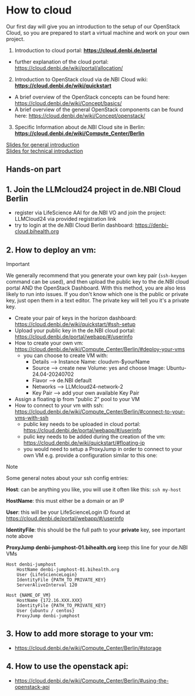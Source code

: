 # How to cloud

Our first day will give you an introduction to the setup of our OpenStack Cloud, so you are prepared to start a virtual machine and work on your own project.

1. Introduction to cloud portal: **https://cloud.denbi.de/portal**
  - further explanation of the cloud portal: https://cloud.denbi.de/wiki/portal/allocation/
2. Introduction to OpenStack cloud via de.NBI Cloud wiki: **https://cloud.denbi.de/wiki/quickstart**
  - A brief overview of the OpenStack concepts can be found here: https://cloud.denbi.de/wiki/Concept/basics/
  - A brief overview of the general OpenStack components can be found here: https://cloud.denbi.de/wiki/Concept/openstack/
3. Specific Information about de.NBI Cloud site in Berlin: **https://cloud.denbi.de/wiki/Compute_Center/Berlin**

[Slides for general introduction](https://github.com/llmcloud24/de.KCD-Summer-School-2024/blob/main/Day_1/deKCD_day1_project_intro.pdf)  
[Slides for technical introduction](https://github.com/llmcloud24/de.KCD-Summer-School-2024/blob/main/Day_1/deKCD_day1_technical_intro.pdf)

## Hands-on part

## 1. Join the LLMcloud24 project in de.NBI Cloud Berlin
- register via LifeScience AAI for de.NBI VO and join the project: LLMCloud24 via provided registration link
- try to login at the de.NBI Cloud Berlin dashboard: https://denbi-cloud.bihealth.org

## 2. How to deploy an vm:

>[!IMPORTANT]
>We generally recommend that you generate your own key pair (`ssh-keygen` command can be used), and then upload the public key to the de.NBI cloud portal AND the OpenStack Dashboard.
>With this method, you are also less likely to run into issues. If you don't know which one is the public or private key, just open them in a text editor. The private key will tell you it's a private key.

- Create your pair of keys in the horizon dashboard: https://cloud.denbi.de/wiki/quickstart/#ssh-setup
- Upload your public key in the de.NBI cloud portal: https://cloud.denbi.de/portal/webapp/#/userinfo
- How to create your own vm: https://cloud.denbi.de/wiki/Compute_Center/Berlin/#deploy-your-vms
  - you can choose to create VM with:
    - Details --> Instance Name: cloudvm-$yourName
    - Source --> create new Volume: yes and choose Image: Ubuntu-24.04-20240702
    - Flavor --> de.NBI default
    - Networks --> LLMcloud24-network-2
    - Key Pair --> add your own available Key Pair
- Assign a floating ip from "public 2" pool to your VM
- How to connect to your vm with ssh: https://cloud.denbi.de/wiki/Compute_Center/Berlin/#connect-to-your-vms-with-ssh
  - public key needs to be uploaded in cloud portal: https://cloud.denbi.de/portal/webapp/#/userinfo
  - pulic key needs to be added during the creation of the vm: https://cloud.denbi.de/wiki/quickstart/#floating-ip
  - you would need to setup a ProxyJump in order to connect to your own VM e.g. provide a configuration similar to this one:

>[!NOTE]
>Some general notes about your ssh config entries:
>
>**Host**: can be anything you like, you will use it often like this: `ssh my-host`
>
>**HostName**: this must either be a domain or an IP
>
>**User**: this will be your LifeScienceLogin ID found at https://cloud.denbi.de/portal/webapp/#/userinfo
>
>**IdentityFile**: this should be the full path to your **private** key, see important note above
>
>**ProxyJump denbi-jumphost-01.bihealth.org** keep this line for your de.NBI VMs

```
Host denbi-jumphost
    HostName denbi-jumphost-01.bihealth.org
    User {LifeScienceLogin}
    IdentityFile {PATH_TO_PRIVATE_KEY}
    ServerAliveInterval 120

Host {NAME_OF_VM}
    HostName {172.16.XXX.XXX}
    IdentityFile {PATH_TO_PRIVATE_KEY}
    User {ubuntu / centos}
    ProxyJump denbi-jumphost
```
## 3. How to add more storage to your vm: 
- https://cloud.denbi.de/wiki/Compute_Center/Berlin/#storage
## 4. How to use the openstack api: 
- https://cloud.denbi.de/wiki/Compute_Center/Berlin/#using-the-openstack-api
